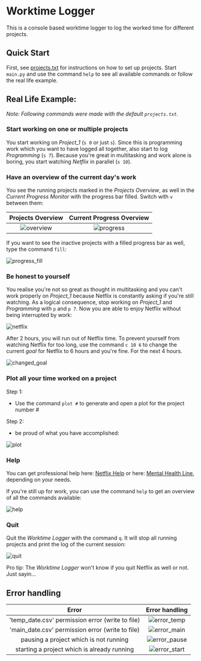 # Worktime Logger
This is a console based worktime logger to log the worked time for different projects.

## Quick Start

First, see [projects.txt](projects.txt) for instructions on how to set up projects. Start `main.py` and use the command `help` to see all available commands or follow the real life example.

## Real Life Example:

_Note: Following commands were made with the default `projects.txt`._

### Start working on one or multiple projects

You start working on _Project_1_ (`s 0` or just `s`). Since this is programming work which you want to have logged all together, also start to log _Programming_ (`s 7`).
Because you're great in multitasking and work alone is boring, you start watching _Netflix_ in parallel (`s 10`).

### Have an overview of the current day's work

You see the running projects marked in the _Projects Overview_, as well in the _Current Progress Monitor_ with the progress bar filled. Switch with `v` between them:

Projects Overview    |  Current Progress Overview
:-------------------------:|:-------------------------:
![overview](https://user-images.githubusercontent.com/45213106/176210587-a126e9b9-b8cd-476e-8c5b-9400f419ba4c.PNG)  |  ![progress](https://user-images.githubusercontent.com/45213106/176210590-5f1b384a-aab4-432b-9bae-a9eacc4ccdc5.PNG)

If you want to see the inactive projects with a filled progress bar as well, type the command `fill`:

![progress_fill](https://user-images.githubusercontent.com/45213106/176211609-2b2c54ca-eb8e-4074-b7f7-c472f6332780.PNG)

### Be honest to yourself

You realise you're not so great as thought in multitasking and you can't work properly on _Project_1_ because Netflix is constantly asking if you're still watching. As a logical consequence, stop working on _Project_1_ and _Programming_ with `p` and `p 7`. Now you are able to enjoy Netflix without being interrupted by work:

![netflix](https://user-images.githubusercontent.com/45213106/176222312-03e4e695-6bd2-49c1-8ec6-cea1ae99922d.PNG)

After 2 hours, you will run out of Netflix time. To prevent yourself from watching Netflix for too long, use the command `c 10 6` to change the current _goal_ for Netflix to 6 hours and you're fine. For the next 4 hours.

![changed_goal](https://user-images.githubusercontent.com/45213106/176236408-fa942dca-d1fb-411a-98d6-98b28691fe14.PNG)

### Plot all your time worked on a project

Step 1:
- Use the command `plot #` to generate and open a plot for the project number #

Step 2:
- be proud of what you have accomplished:

![plot](https://user-images.githubusercontent.com/45213106/176239392-35e274f1-9c39-4965-8c5d-6b26556aed81.png)

### Help

You can get professional help here: [Netflix Help](https://help.netflix.com) or here: [Mental Health Line](https://www.healthline.com), depending on your needs.

If you're still up for work, you can use the command `help` to get an overview of all the commands available:

![help](https://user-images.githubusercontent.com/45213106/176223482-ce7a9eb1-8c1c-4595-b381-ef2e784178a5.PNG)

### Quit

Quit the _Worktime Logger_ with the command `q`. It will stop all running projects and print the log of the current session:

![quit](https://user-images.githubusercontent.com/45213106/176244317-e99c6a30-d6ab-45b8-814e-3a116b83f84f.PNG)

Pro tip: The _Worktime Logger_ won't know if you quit Netflix as well or not. Just sayin...

## Error handling
Error    |  Error handling
:-------------------------:|:-------------------------:
'temp_date.csv' permission error (write to file) | ![error_temp](https://user-images.githubusercontent.com/45213106/176232425-6797ef6a-343a-45a0-8f1c-e727a0e37714.PNG)
'main_date.csv' permission error (write to file) | ![error_main](https://user-images.githubusercontent.com/45213106/176231363-97986439-a851-4dd5-8022-03fccbc4dbeb.PNG)
pausing a project which is not running | ![error_pause](https://user-images.githubusercontent.com/45213106/176231489-547f0791-3bc7-4613-8cb6-694862137a05.PNG)
starting a project which is already running | ![error_start](https://user-images.githubusercontent.com/45213106/176231690-6454da34-3be9-4bf3-acdf-ea045b87ef69.PNG)



